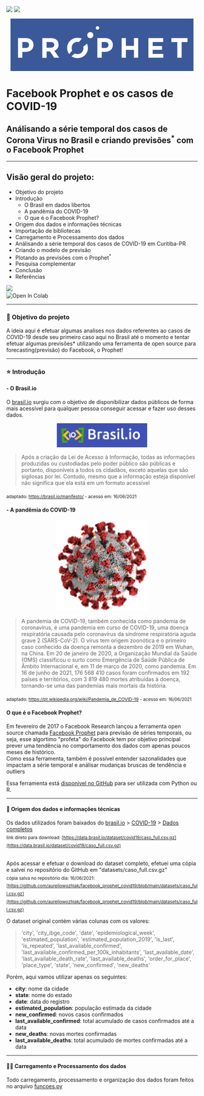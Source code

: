<a href="https://www.linkedin.com/in/aureliowozhiak/">![](https://img.shields.io/badge/LinkedIn-0077B5?style=for-the-badge&logo=linkedin&logoColor=white)</a>
<a href="https://github.com/aureliowozhiak">![](https://img.shields.io/badge/GitHub-100000?style=for-the-badge&logo=github&logoColor=white)</a>

<p align="center"><img src="images/prophet_logo.png" /></p>

# Facebook Prophet e os casos de COVID-19

## Análisando a série temporal dos casos de Corona Virus no Brasil e criando previsões<sup>*</sup> com o Facebook Prophet

---
## Visão geral do projeto:

 - Objetivo do projeto
 - Introdução
     - O Brasil em dados libertos
     - A pandêmia do COVID-19
     - O que é o Facebook Prophet?
 - Origem dos dados e informações técnicas
 - Importação de bibliotecas
 - Carregamento e Processamento dos dados
 - Análisando a série temporal dos casos de COVID-19 em Curitiba-PR
 - Criando o modelo de previsão
 - Plotando as previsões com o Prophet<sup>*</sup>
 - Pesquisa complementar
 - Conclusão
 - Referências

 
  <a href="https://nbviewer.jupyter.org/github/aureliowozhiak/facebook_prophet_covid19/blob/main/notebooks/Facebook_Prophet_e_os_casos_de_COVID_19.ipynb">![](https://img.shields.io/badge/acessar_projeto_no_nbviewer-02569B?style=for-the-badge&logo=open&logoColor=white)<a/><br/> 
 <img src="https://colab.research.google.com/assets/colab-badge.svg" alt="Open In Colab">

---
### 🎯 Objetivo do projeto

A ideia aqui é efetuar algumas analises nos dados referentes ao casos de COVID-19 desde seu primeiro caso aqui no Brasil até o momento e tentar efetuar algumas previsões* utilizando uma ferramenta de open source para forecasting(previsão) do Facebook, o Prophet!

---
### ⭐ Introdução

#### - O Brasil.io

O [brasil.io](https://brasil.io/home/) surgiu com o objetivo de disponibilizar dados públicos de forma mais acessível para qualquer pessoa conseguir acessar e fazer uso desses dados.

<p align="center"><img src="https://raw.githubusercontent.com/aureliowozhiak/facebook_prophet_covid19/main/images/brasil.io.png" /></p>

>Após a criação da Lei de Acesso à Informação, todas as informações produzidas ou custodiadas pelo poder público são públicas e portanto, disponíveis a todos os cidadãos, exceto aquelas que são sigilosas por lei. Contudo, mesmo que a informação esteja disponível não significa que ela está em um formato acessível 

<sub>adaptado: https://brasil.io/manifesto/ - acesso em: 16/06/2021 </sub>

#### - A pandêmia do COVID-19

<p align="center"><img src="https://raw.githubusercontent.com/aureliowozhiak/facebook_prophet_covid19/main/images/SARS-CoV-2_without_background.png" /></p>

>A pandemia de COVID-19, também conhecida como pandemia de coronavírus, é uma pandemia em curso de COVID-19, uma doença respiratória causada pelo coronavírus da síndrome respiratória aguda grave 2 (SARS-CoV-2). O vírus tem origem zoonótica e o primeiro caso conhecido da doença remonta a dezembro de 2019 em Wuhan, na China. Em 20 de janeiro de 2020, a Organização Mundial da Saúde (OMS) classificou o surto como Emergência de Saúde Pública de Âmbito Internacional e, em 11 de março de 2020, como pandemia. Em 16 de junho de 2021, 176 568 410 casos foram confirmados em 192 países e territórios, com 3 819 480 mortes atribuídas à doença, tornando-se uma das pandemias mais mortais da história.

<sub>adaptado: https://pt.wikipedia.org/wiki/Pandemia_de_COVID-19 - acesso em: 16/06/2021 </sub>

#### O que é o Facebook Prophet?

Em fevereiro de 2017 o Facebook Research lançou a ferramenta open source chamada [Facebook Prophet](https://facebook.github.io/prophet/) para previsão de séries temporais, ou seja, esse algortimo "profeta" do Facebook tem por objetivo principal prever uma tendência no comportamento dos dados com apenas poucos meses de histórico.<br/>
Como essa ferramenta, também é possível entender sazonalidades que impactam a série temporal e análisar mudanças bruscas de tendência e outliers

Essa ferramenta está [disponível no GitHub](https://github.com/facebook/prophet) para ser utilizada com Python ou R.

---
#### 📝 Origem dos dados e informações técnicas

Os dados utilizados foram baixados do [brasil.io](https://brasil.io/home) > [COVID-19](https://brasil.io/covid19/) > [Dados completos](https://brasil.io/dataset/covid19/caso_full/)<br />
<sub>link direto para download: [https://data.brasil.io/dataset/covid19/caso_full.csv.gz](https://data.brasil.io/dataset/covid19/caso_full.csv.gz)</sub><br/><br/>



Após acessar e efetuar o download do dataset completo, efetuei uma cópia e salvei no repositório do GitHub em "datasets/caso_full.csv.gz"<br/>
<sub>cópia salva no repositório dia: 16/06/2021: [https://github.com/aureliowozhiak/facebook_prophet_covid19/blob/main/datasets/caso_full.csv.gz](https://github.com/aureliowozhiak/facebook_prophet_covid19/blob/main/datasets/caso_full.csv.gz) </sub>


O dataset original contém várias colunas com os valores: 

> 'city', 'city_ibge_code', 'date', 'epidemiological_week', 'estimated_population', 'estimated_population_2019', 'is_last', 'is_repeated', 'last_available_confirmed', 'last_available_confirmed_per_100k_inhabitants', 'last_available_date', 'last_available_death_rate', 'last_available_deaths', 'order_for_place', 'place_type', 'state', 'new_confirmed', 'new_deaths'

Porém, aqui vamos utilizar apenas os seguintes:

- **city**: nome da cidade
- **state**: nome do estado
- **date**: data do registro
- **estimated_population**: população estimada da cidade
- **new_confirmed**: novos casos confirmados
- **last_available_confirmed**: total acumulado de casos confirmados até a data
- **new_deaths**: novas mortes confirmadas
- **last_available_deaths**: total acumulado de mortes confirmadas até a data

---

#### 👨‍💻 Carregamento e Processamento dos dados

Todo carregamento, processamento e organização dos dados foram feitos no arquivo [funcoes.py](https://github.com/aureliowozhiak/facebook_prophet_covid19/blob/main/notebooks/funcoes.py) 
